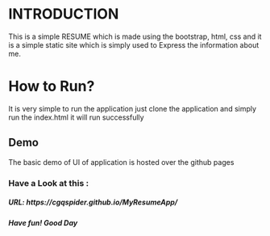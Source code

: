 <h1>INTRODUCTION</h1>
This is a simple RESUME which is made using the bootstrap, html, css and it is a simple static site which is simply used to Express the information about me.
<h1>How to Run?</h1>
It is very simple to run the application 
just clone the application and simply run the index.html it will run successfully
<h2>Demo</h2>
The basic demo of UI of application is hosted over the github pages 
<h3>Have a Look at this :</h3>
<h5>URL: https://cgqspider.github.io/MyResumeApp/<h5>
Have fun! Good Day 

